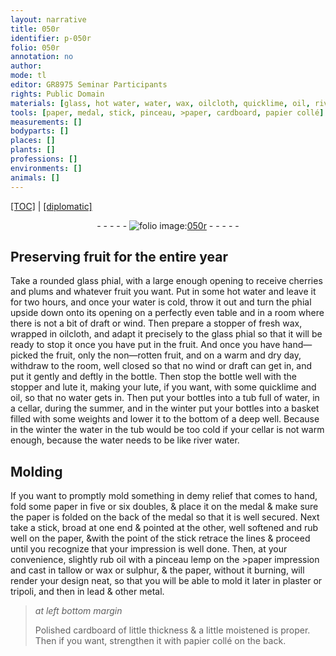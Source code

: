```yaml
---
layout: narrative
title: 050r
identifier: p-050r
folio: 050r
annotation: no
author:
mode: tl
editor: GR8975 Seminar Participants
rights: Public Domain
materials: [glass, hot water, water, wax, oilcloth, quicklime, oil, river water, paper, >paper, tallow, sulphur, plaster, tripoli, lead, metal, cardboard, papier collé]
tools: [paper, medal, stick, pinceau, >paper, cardboard, papier collé]
measurements: []
bodyparts: []
places: []
plants: []
professions: []
environments: []
animals: []
---
```


<p><a href="{{ site.baseurl }}/translation/">[TOC]</a> | <a href="{{ site.baseurl }}/_texts/p-050r_tc.md/">[diplomatic]</a></p><div class="folio" align="center">- - - - - <a href="http://gallica.bnf.fr/ark:/12148/btv1b10500001g/f105.image" target="_blank"><img src="https://cu-mkp.github.io/2017-workshop-edition/assets/photo-icon.png" alt="folio image: " style="display:inline-block; margin-bottom:-3px;"/>050r</a> - - - - - </div>  
  

## Preserving fruit for the entire year

 
Take a rounded <span class="m">glass</span> phial, with a large enough opening to receive cherries and plums and whatever fruit you want. Put in some <span class="m">hot water</span> <span class="sup">and leave it</span> for two hours, and once your <span class="m">water</span> is cold, throw it out and turn the phial upside down onto its opening on a perfectly even table and in a room where there is not a bit of draft or wind. Then prepare a stopper of fresh <span class="m">wax</span>, wrapped in <span class="m">oilcloth</span>, and adapt it precisely to the <span class="m">glass</span> phial so that it will be ready to stop it once you have put in the fruit. And once you have hand—picked the fruit, only the non—rotten fruit, and on a warm and dry day, withdraw to the room, well closed so that no wind or draft can get in, and put it gently and deftly in the bottle. Then stop the bottle well with the stopper and lute it, making your lute, if you want, with some <span class="m">quicklime</span> and <span class="m">oil</span>, so that no <span class="m">water</span> gets in. Then put your bottles into a tub full of <span class="m">water</span>, in a cellar, during the summer, and in the winter put your bottles into a basket filled with some weights and lower it to the bottom of a deep well. Because in the winter the <span class="m">water</span> in the tub would be too cold if your cellar is not warm enough, because the <span class="m">water</span> needs to be like <span class="m">river water</span>.

 
  

## Molding

 
If you want to promptly mold something in demy relief that comes to hand, fold some <span class="tl"><span class="m">paper</span></span> in five or six doubles, & place it on the <span class="tl">medal</span> & make sure the <span class="tl"><span class="m">paper</span></span> is folded on the back of the <span class="tl">medal</span> so that it is well secured. Next take a <span class="tl">stick</span>, broad at one end & pointed at the other, well softened and rub well on the <span class="tl"><span class="m">paper</span></span>, &with the point of the <span class="tl">stick</span> retrace the lines & proceed until you recognize that your impression is well done. Then, at your convenience, slightly rub <span class="m">oil</span> with a <span class="tl">pinceau</span> <span class="del">lemp</span> on the <span class="tl"><span class="m">>paper</span></span> impression and cast in <span class="m">tallow</span> or <span class="m">wax</span> or <span class="m">sulphur</span>, & the <span class="tl"><span class="m">paper</span></span>, without it burning, will render your design neat, so that you will be able to mold it later in <span class="m">plaster</span> or <span class="m">tripoli</span>, and then in <span class="m">lead</span> & other <span class="m">metal</span>.
 
> *at left bottom margin*
> 
> 
> Polished <span class="tl"><span class="m">cardboard</span></span> of little thickness & a little moistened is proper. Then if you want, strengthen it with <span class="tl"><span class="m">papier collé</span></span> on the back.

